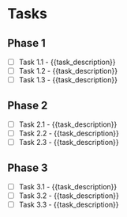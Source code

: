 # Tasks

## Phase 1

- [ ] Task 1.1 - {{task_description}}
- [ ] Task 1.2 - {{task_description}}
- [ ] Task 1.3 - {{task_description}}

## Phase 2

- [ ] Task 2.1 - {{task_description}}
- [ ] Task 2.2 - {{task_description}}
- [ ] Task 2.3 - {{task_description}}

## Phase 3

- [ ] Task 3.1 - {{task_description}}
- [ ] Task 3.2 - {{task_description}}
- [ ] Task 3.3 - {{task_description}}
